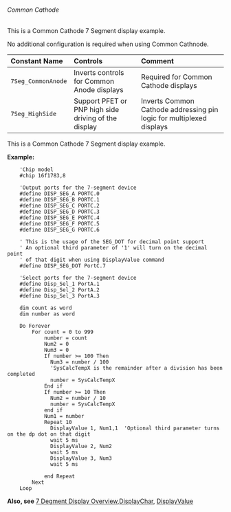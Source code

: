 <div class="section">

<div class="titlepage">

<div>

<div>

###### <span id="common_cathode"></span>Common Cathode

</div>

</div>

</div>

This is a Common Cathode 7 Segment display example.

No additional configuration is required when using Common Cathnode.

<div class="informaltable">

| <span class="strong">**Constant Name**</span> | <span class="strong">**Controls**</span>             | <span class="strong">**Comment**</span>                              |
|:----------------------------------------------|:-----------------------------------------------------|:---------------------------------------------------------------------|
| `7Seg_CommonAnode`                            | Inverts controls for Common Anode displays           | Required for Common Cathode displays                                 |
| `7Seg_HighSide`                               | Support PFET or PNP high side driving of the display | Inverts Common Cathode addressing pin logic for multiplexed displays |

</div>

This is a Common Cathode 7 Segment display example.

<span class="strong">**Example:**</span>

``` screen
    'Chip model
    #chip 16f1783,8

    'Output ports for the 7-segment device
    #define DISP_SEG_A PORTC.0
    #define DISP_SEG_B PORTC.1
    #define DISP_SEG_C PORTC.2
    #define DISP_SEG_D PORTC.3
    #define DISP_SEG_E PORTC.4
    #define DISP_SEG_F PORTC.5
    #define DISP_SEG_G PORTC.6

    ' This is the usage of the SEG_DOT for decimal point support
    ' An optional third parameter of '1' will turn on the decimal point
    ' of that digit when using DisplayValue command
    #define DISP_SEG_DOT PortC.7

    'Select ports for the 7-segment device
    #define Disp_Sel_1 PortA.1
    #define Disp_Sel_2 PortA.2
    #define Disp_Sel_3 PortA.3

    dim count as word
    dim number as word

    Do Forever
        For count = 0 to 999
            number = count
            Num2 = 0
            Num3 = 0
            If number >= 100 Then
              Num3 = number / 100
              'SysCalcTempX is the remainder after a division has been completed
              number = SysCalcTempX
            End if
            If number >= 10 Then
              Num2 = number / 10
              number = SysCalcTempX
            end if
            Num1 = number
            Repeat 10
              DisplayValue 1, Num1,1  'Optional third parameter turns on the dp dot on that digit
              wait 5 ms
              DisplayValue 2, Num2
              wait 5 ms
              DisplayValue 3, Num3
              wait 5 ms

            end Repeat
        Next
    Loop
```

<span class="strong">**Also, see**</span>
<a href="7_segment_displays_overview" class="link" title="7 Segment Displays Overview">7 Degment Display Overview</a>,<a href="displaychar" class="link" title="DisplayChar">DisplayChar</a>,
<a href="displayvalue" class="link" title="DisplayValue">DisplayValue</a>

</div>
